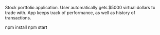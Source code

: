 Stock portfolio application. User automatically gets $5000 virtual dollars to trade with. App keeps track of performance, as well as history of transactions.

npm install
npm start
